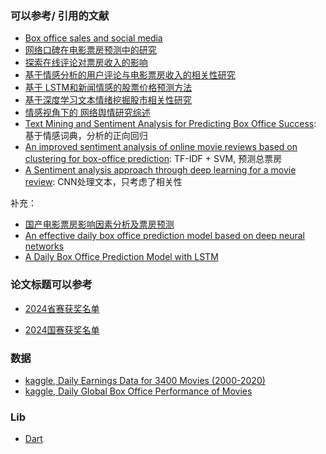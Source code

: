 

### 可以参考/ 引用的文献

- [Box office sales and social media](https://www.sciencedirect.com/science/article/pii/S0167923621000270)
- [网络口碑在电影票房预测中的研究](https://d.wanfangdata.com.cn/periodical/Ch9QZXJpb2RpY2FsQ0hJTmV3UzIwMjUwMTE2MTYzNjE0EhJjaGFvaHh5eGIyMDIxMDUwMTAaCHhrY3V5YnJy)
- [探索在线评论对票房收入的影响](https://www.hanspub.org/journal/PaperInformation?paperID=65646)
- [基于情感分析的用户评论与电影票房收入的相关性研究](https://d.wanfangdata.com.cn/thesis/D02938467)
- [基于 LSTM和新闻情感的股票价格预测方法](https://cs.hit.edu.cn/_upload/article/files/67/ae/6226958d4074ae10d82bc84d39d3/777a6092-1e0a-43d3-9e7b-454836256262.pdf)
- [基于深度学习文本情绪挖掘股市相关性研究](https://arxiv.org/pdf/2205.06675)
- [情感视角下的 网络舆情研究综述](http://dik.whu.edu.cn/jwk3/tsqbzs/CN/article/downloadArticleFile.do?attachType=PDF&id=5736)
- [Text Mining and Sentiment Analysis for Predicting Box Office Success](https://www.researchgate.net/publication/327939612_Text_Mining_and_Sentiment_Analysis_for_Predicting_Box_Office_Success): 基于情感词典，分析的正向回归
- [An improved sentiment analysis of online movie reviews based on clustering for box-office prediction](https://ieeexplore.ieee.org/document/7148530): TF-IDF + SVM, 预测总票房
- [A Sentiment analysis approach through deep learning for a movie review](https://ieeexplore.ieee.org/document/8820260): CNN处理文本，只考虑了相关性



补充：

- [国产电影票房影响因素分析及票房预测](https://pdf.hanspub.org/aam20230400000_35147244.pdf)
- [An effective daily box office prediction model based on deep neural networks](https://www.sciencedirect.com/science/article/pii/S1389041718300731)
- [A Daily Box Office Prediction Model with LSTM](https://ieeexplore.ieee.org/document/8950910)



### 论文标题可以参考

- [2024省赛获奖名单](http://cmswebsite.ai-learning.net/u/cms/tjjmds/202407/101624120gnh.pdf)

- [2024国赛获奖名单](http://cmswebsite.ai-learning.net/u/cms/tjjmds/202408/26162605op6m.pdf)



### 数据

- [kaggle, Daily Earnings Data for 3400 Movies (2000-2020)](https://www.kaggle.com/datasets/lukelarue/movie-attributes-for-3400-movies-from-20002020?select=Attributes_DataFrame.csv)
- [kaggle, Daily Global Box Office Performance of Movies](https://www.kaggle.com/datasets/thedevastator/daily-global-box-office-performance-of-movies)



### Lib

- [Dart](https://unit8co.github.io/darts/generated_api/darts.models.forecasting.dlinear.html?highlight=dlinear#r844e17822ca3-1)







